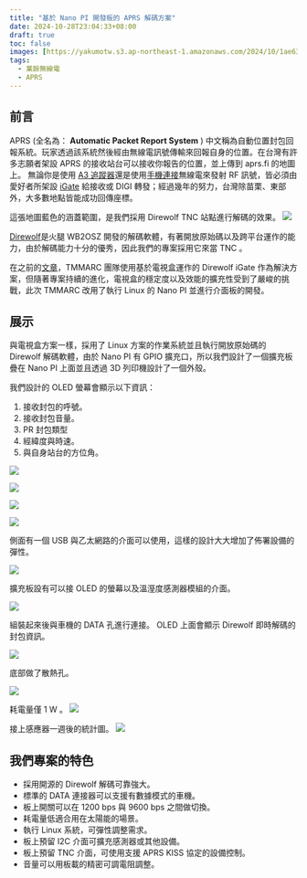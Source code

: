 ```yaml
---
title: "基於 Nano PI 開發板的 APRS 解碼方案"
date: 2024-10-28T23:04:33+08:00
draft: true
toc: false
images: [https://yakumotw.s3.ap-northeast-1.amazonaws.com/2024/10/1ae63aafba2a3729bba57193766facd5.png]
tags:
  - 業餘無線電
  - APRS
---
```

## 前言
APRS (全名為： **Automatic Packet Report System** ) 中文稱為自動位置封包回報系統。玩家透過該系統然後經由無線電訊號傳輸來回報自身的位置。在台灣有許多志願者架設 APRS 的接收站台可以接收你報告的位置，並上傳到 aprs.fi 的地圖上。
無論你是使用 [A3 追蹤器](https://yakumo.tw/posts/2024/06/aprsa3/)還是使用[手機連接](https://yakumo.tw/posts/2023/09/aprsphone/)無線電來發射 RF 訊號，皆必須由愛好者所架設 [iGate](https://yakumo.tw/posts/2023/10/igate/) 給接收或 DIGI 轉發；經過幾年的努力，台灣除苗栗、東部外，大多數地點皆能成功回傳座標。

這張地圖藍色的涵蓋範圍，是我們採用 Direwolf TNC 站點進行解碼的效果。
![](https://yakumotw.s3.ap-northeast-1.amazonaws.com/2024/10/c71361aa8b3c302bcdc4f6977945c914.JPG)

[Direwolf](https://github.com/wb2osz/direwolf)是火腿 WB2OSZ 開發的解碼軟體，有著開放原始碼以及跨平台運作的能力，由於解碼能力十分的優秀，因此我們的專案採用它來當 TNC 。

在之前的[文章](https://yakumo.tw/posts/2023/10/igate/)，TMMARC 團隊使用基於電視盒運作的 Direwolf iGate 作為解決方案，但隨著專案持續的進化，電視盒的穩定度以及效能的擴充性受到了嚴峻的挑戰，此次 TMMARC 改用了執行 Linux 的 Nano PI 並進行介面板的開發。

## 展示
與電視盒方案一樣，採用了 Linux 方案的作業系統並且執行開放原始碼的 Direwolf 解碼軟體，由於 Nano PI 有 GPIO 擴充口，所以我們設計了一個擴充板疊在 Nano PI 上面並且透過 3D 列印機設計了一個外殼。

我們設計的 OLED 螢幕會顯示以下資訊：
1. 接收封包的呼號。
2. 接收封包音量。
3. PR 封包類型
4. 經緯度與時速。
5. 與自身站台的方位角。

![](https://yakumotw.s3.ap-northeast-1.amazonaws.com/2024/10/1ae63aafba2a3729bba57193766facd5.png)

![](https://yakumotw.s3.ap-northeast-1.amazonaws.com/2024/10/9750915df23df04d43889fb154de3b37.jpg)

![](https://yakumotw.s3.ap-northeast-1.amazonaws.com/2024/10/4f130a1fd73cd4b884450c29b30d7be4.jpg)

![](https://yakumotw.s3.ap-northeast-1.amazonaws.com/2024/10/7d2c806a4eda941f11b7b60fb31e0ec8.jpg)

側面有一個 USB 與乙太網路的介面可以使用，這樣的設計大大增加了佈署設備的彈性。

![](https://yakumotw.s3.ap-northeast-1.amazonaws.com/2024/10/a57114ae618ed16a08143269ab2cf39f.jpg)

擴充板設有可以接 OLED 的螢幕以及溫溼度感測器模組的介面。

![](https://yakumotw.s3.ap-northeast-1.amazonaws.com/2024/10/ae94be358c1ff070512ddf67b4cb305d.jpg)

組裝起來後與車機的 DATA 孔進行連接。 OLED 上面會顯示 Direwolf 即時解碼的封包資訊。

![](https://yakumotw.s3.ap-northeast-1.amazonaws.com/2024/10/70271d16e1f303fc20a95a384e8d0995.jpg)

底部做了散熱孔。

![](https://yakumotw.s3.ap-northeast-1.amazonaws.com/2024/10/cc9e0b67f23346ab293a84633aad345c.jpg)

耗電量僅 1 W 。
![](https://yakumotw.s3.ap-northeast-1.amazonaws.com/2024/10/9cc2e8085a7b84f6dd55ffa3c3a315e0.jpg)

接上感應器一週後的統計圖。
![](https://yakumotw.s3.ap-northeast-1.amazonaws.com/2024/10/87da144413f4f6fb024f0bfd308eebb3.JPG)

## 我們專案的特色
* 採用開源的 Direwolf 解碼可靠強大。
* 標準的 DATA 連接器可以支援有數據模式的車機。
* 板上開關可以在 1200 bps 與 9600 bps 之間做切換。
* 耗電量低適合用在太陽能的場景。
* 執行 Linux 系統，可彈性調整需求。
* 板上預留 I2C 介面可擴充感測器或其他設備。
* 板上預留 TNC 介面，可使用支援 APRS KISS 協定的設備控制。
*	音量可以用板載的精密可調電阻調整。